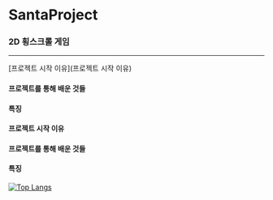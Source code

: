# SantaProject
### 2D 횡스크롤 게임
___
[프로젝트 시작 이유](프로젝트 시작 이유)
#### 프로젝트를 통해 배운 것들
#### 특징


#### 프로젝트 시작 이유
#### 프로젝트를 통해 배운 것들
#### 특징
[![Top Langs](https://github-readme-stats.vercel.app/api/top-langs/?username=Domvy)](https://github.com/anuraghazra/github-readme-stats)

